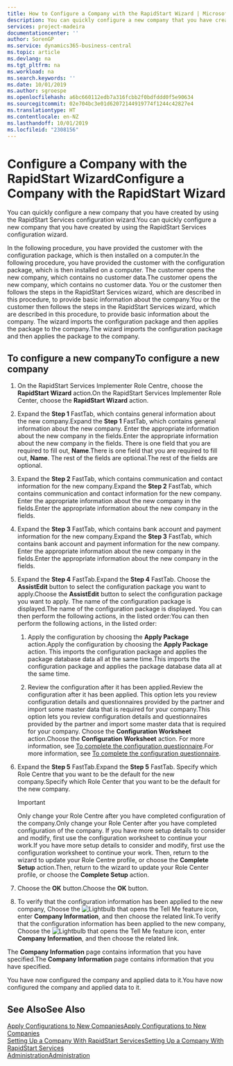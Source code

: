 ```yaml
---
title: How to Configure a Company with the RapidStart Wizard | Microsoft Docs
description: You can quickly configure a new company that you have created by using the RapidStart Services configuration wizard.
services: project-madeira
documentationcenter: ''
author: SorenGP
ms.service: dynamics365-business-central
ms.topic: article
ms.devlang: na
ms.tgt_pltfrm: na
ms.workload: na
ms.search.keywords: ''
ms.date: 10/01/2019
ms.author: sgroespe
ms.openlocfilehash: a6bc660112edb7a316fcbb2f0bdfddd0f5e90634
ms.sourcegitcommit: 02e704bc3e01d62072144919774f1244c42827e4
ms.translationtype: HT
ms.contentlocale: en-NZ
ms.lasthandoff: 10/01/2019
ms.locfileid: "2308156"
---
```

# <a name="configure-a-company-with-the-rapidstart-wizard"></a><span data-ttu-id="e5470-103">Configure a Company with the RapidStart Wizard</span><span class="sxs-lookup"><span data-stu-id="e5470-103">Configure a Company with the RapidStart Wizard</span></span>
<span data-ttu-id="e5470-104">You can quickly configure a new company that you have created by using the RapidStart Services configuration wizard.</span><span class="sxs-lookup"><span data-stu-id="e5470-104">You can quickly configure a new company that you have created by using the RapidStart Services configuration wizard.</span></span>

<span data-ttu-id="e5470-105">In the following procedure, you have provided the customer with the configuration package, which is then installed on a computer.</span><span class="sxs-lookup"><span data-stu-id="e5470-105">In the following procedure, you have provided the customer with the configuration package, which is then installed on a computer.</span></span> <span data-ttu-id="e5470-106">The customer opens the new company, which contains no customer data.</span><span class="sxs-lookup"><span data-stu-id="e5470-106">The customer opens the new company, which contains no customer data.</span></span> <span data-ttu-id="e5470-107">You or the customer then follows the steps in the RapidStart Services wizard, which are described in this procedure, to provide basic information about the company.</span><span class="sxs-lookup"><span data-stu-id="e5470-107">You or the customer then follows the steps in the RapidStart Services wizard, which are described in this procedure, to provide basic information about the company.</span></span> <span data-ttu-id="e5470-108">The wizard imports the configuration package and then applies the package to the company.</span><span class="sxs-lookup"><span data-stu-id="e5470-108">The wizard imports the configuration package and then applies the package to the company.</span></span>  

## <a name="to-configure-a-new-company"></a><span data-ttu-id="e5470-109">To configure a new company</span><span class="sxs-lookup"><span data-stu-id="e5470-109">To configure a new company</span></span>  
1. <span data-ttu-id="e5470-110">On the RapidStart Services Implementer Role Centre, choose the **RapidStart Wizard** action.</span><span class="sxs-lookup"><span data-stu-id="e5470-110">On the RapidStart Services Implementer Role Center, choose the **RapidStart Wizard** action.</span></span>  
2. <span data-ttu-id="e5470-111">Expand the **Step 1** FastTab, which contains general information about the new company.</span><span class="sxs-lookup"><span data-stu-id="e5470-111">Expand the **Step 1** FastTab, which contains general information about the new company.</span></span> <span data-ttu-id="e5470-112">Enter the appropriate information about the new company in the fields.</span><span class="sxs-lookup"><span data-stu-id="e5470-112">Enter the appropriate information about the new company in the fields.</span></span> <span data-ttu-id="e5470-113">There is one field that you are required to fill out, **Name**.</span><span class="sxs-lookup"><span data-stu-id="e5470-113">There is one field that you are required to fill out, **Name**.</span></span> <span data-ttu-id="e5470-114">The rest of the fields are optional.</span><span class="sxs-lookup"><span data-stu-id="e5470-114">The rest of the fields are optional.</span></span>  
3. <span data-ttu-id="e5470-115">Expand the **Step 2** FastTab, which contains communication and contact information for the new company.</span><span class="sxs-lookup"><span data-stu-id="e5470-115">Expand the **Step 2** FastTab, which contains communication and contact information for the new company.</span></span> <span data-ttu-id="e5470-116">Enter the appropriate information about the new company in the fields.</span><span class="sxs-lookup"><span data-stu-id="e5470-116">Enter the appropriate information about the new company in the fields.</span></span>
4. <span data-ttu-id="e5470-117">Expand the **Step 3** FastTab, which contains bank account and payment information for the new company.</span><span class="sxs-lookup"><span data-stu-id="e5470-117">Expand the **Step 3** FastTab, which contains bank account and payment information for the new company.</span></span> <span data-ttu-id="e5470-118">Enter the appropriate information about the new company in the fields.</span><span class="sxs-lookup"><span data-stu-id="e5470-118">Enter the appropriate information about the new company in the fields.</span></span>  
5. <span data-ttu-id="e5470-119">Expand the **Step 4** FastTab.</span><span class="sxs-lookup"><span data-stu-id="e5470-119">Expand the **Step 4** FastTab.</span></span> <span data-ttu-id="e5470-120">Choose the **AssistEdit** button to select the configuration package you want to apply.</span><span class="sxs-lookup"><span data-stu-id="e5470-120">Choose the **AssistEdit** button to select the configuration package you want to apply.</span></span> <span data-ttu-id="e5470-121">The name of the configuration package is displayed.</span><span class="sxs-lookup"><span data-stu-id="e5470-121">The name of the configuration package is displayed.</span></span> <span data-ttu-id="e5470-122">You can then perform the following actions, in the listed order:</span><span class="sxs-lookup"><span data-stu-id="e5470-122">You can then perform the following actions, in the listed order:</span></span>  

    1. <span data-ttu-id="e5470-123">Apply the configuration by choosing the **Apply Package** action.</span><span class="sxs-lookup"><span data-stu-id="e5470-123">Apply the configuration by choosing the **Apply Package** action.</span></span> <span data-ttu-id="e5470-124">This imports the configuration package and applies the package database data all at the same time.</span><span class="sxs-lookup"><span data-stu-id="e5470-124">This imports the configuration package and applies the package database data all at the same time.</span></span>  

    2. <span data-ttu-id="e5470-125">Review the configuration after it has been applied.</span><span class="sxs-lookup"><span data-stu-id="e5470-125">Review the configuration after it has been applied.</span></span> <span data-ttu-id="e5470-126">This option lets you review configuration details and questionnaires provided by the partner and import some master data that is required for your company.</span><span class="sxs-lookup"><span data-stu-id="e5470-126">This option lets you review configuration details and questionnaires provided by the partner and import some master data that is required for your company.</span></span> <span data-ttu-id="e5470-127">Choose the **Configuration Worksheet** action.</span><span class="sxs-lookup"><span data-stu-id="e5470-127">Choose the **Configuration Worksheet** action.</span></span> <span data-ttu-id="e5470-128">For more information, see [To complete the configuration questionnaire](admin-gather-customer-setup-values.md#to-complete-the-configuration-questionnaire).</span><span class="sxs-lookup"><span data-stu-id="e5470-128">For more information, see [To complete the configuration questionnaire](admin-gather-customer-setup-values.md#to-complete-the-configuration-questionnaire).</span></span>  

6. <span data-ttu-id="e5470-129">Expand the **Step 5** FastTab.</span><span class="sxs-lookup"><span data-stu-id="e5470-129">Expand the **Step 5** FastTab.</span></span> <span data-ttu-id="e5470-130">Specify which Role Centre that you want to be the default for the new company.</span><span class="sxs-lookup"><span data-stu-id="e5470-130">Specify which Role Center that you want to be the default for the new company.</span></span>  

    > [!IMPORTANT]  
    >  <span data-ttu-id="e5470-131">Only change your Role Centre after you have completed configuration of the company.</span><span class="sxs-lookup"><span data-stu-id="e5470-131">Only change your Role Center after you have completed configuration of the company.</span></span> <span data-ttu-id="e5470-132">If you have more setup details to consider and modify, first use the configuration worksheet to continue your work.</span><span class="sxs-lookup"><span data-stu-id="e5470-132">If you have more setup details to consider and modify, first use the configuration worksheet to continue your work.</span></span> <span data-ttu-id="e5470-133">Then, return to the wizard to update your Role Centre profile, or choose the **Complete Setup** action.</span><span class="sxs-lookup"><span data-stu-id="e5470-133">Then, return to the wizard to update your Role Center profile, or choose the **Complete Setup** action.</span></span>

7. <span data-ttu-id="e5470-134">Choose the **OK** button.</span><span class="sxs-lookup"><span data-stu-id="e5470-134">Choose the **OK** button.</span></span>  
8. <span data-ttu-id="e5470-135">To verify that the configuration information has been applied to the new company, Choose the ![Lightbulb that opens the Tell Me feature](media/ui-search/search_small.png "Tell me what you want to do") icon, enter **Company Information**, and then choose the related link.</span><span class="sxs-lookup"><span data-stu-id="e5470-135">To verify that the configuration information has been applied to the new company, Choose the ![Lightbulb that opens the Tell Me feature](media/ui-search/search_small.png "Tell me what you want to do") icon, enter **Company Information**, and then choose the related link.</span></span>

<span data-ttu-id="e5470-136">The **Company Information** page contains information that you have specified.</span><span class="sxs-lookup"><span data-stu-id="e5470-136">The **Company Information** page contains information that you have specified.</span></span>   

<span data-ttu-id="e5470-137">You have now configured the company and applied data to it.</span><span class="sxs-lookup"><span data-stu-id="e5470-137">You have now configured the company and applied data to it.</span></span>  

## <a name="see-also"></a><span data-ttu-id="e5470-138">See Also</span><span class="sxs-lookup"><span data-stu-id="e5470-138">See Also</span></span>  
[<span data-ttu-id="e5470-139">Apply Configurations to New Companies</span><span class="sxs-lookup"><span data-stu-id="e5470-139">Apply Configurations to New Companies</span></span>](admin-apply-configuration-to-new-companies.md)  
[<span data-ttu-id="e5470-140">Setting Up a Company With RapidStart Services</span><span class="sxs-lookup"><span data-stu-id="e5470-140">Setting Up a Company With RapidStart Services</span></span>](admin-set-up-a-company-with-rapidstart.md)  
[<span data-ttu-id="e5470-141">Administration</span><span class="sxs-lookup"><span data-stu-id="e5470-141">Administration</span></span>](admin-setup-and-administration.md)
